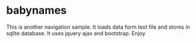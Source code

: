 # babynames
This is another navigation sample.  It loads data form text file and stores in sqlite database.  It uses jquery ajax and bootstrap.  Enjoy
